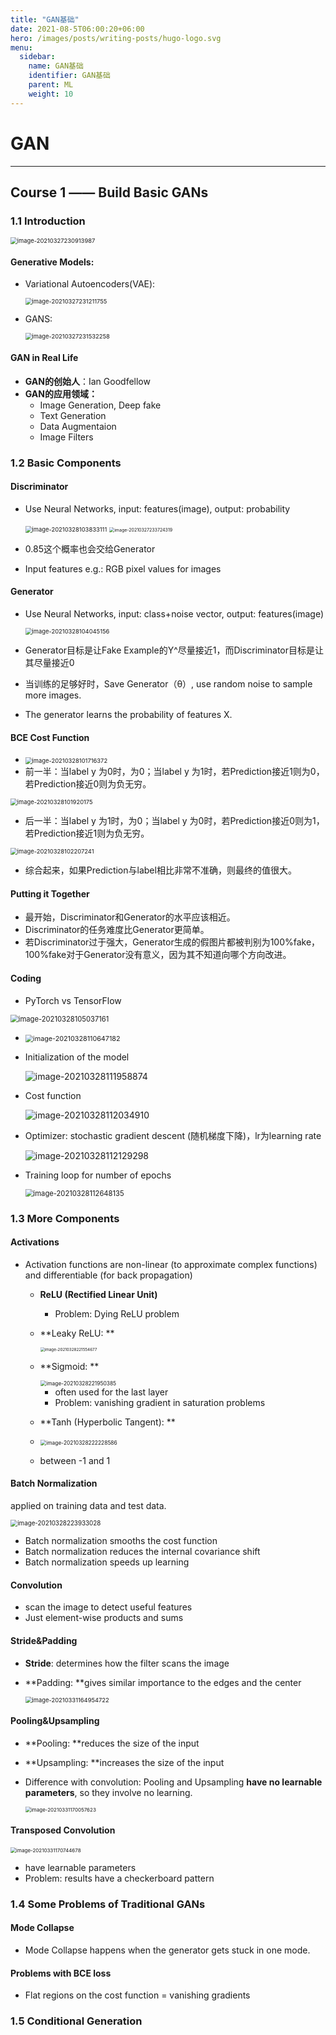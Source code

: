 ```yaml
---
title: "GAN基础"
date: 2021-08-5T06:00:20+06:00
hero: /images/posts/writing-posts/hugo-logo.svg
menu:
  sidebar:
    name: GAN基础
    identifier: GAN基础
    parent: ML
    weight: 10
---
```


# GAN

---

## Course 1 —— Build Basic GANs

### 1.1 Introduction

<img src="/images/posts/GAN/image-20210327230913987.png" alt="image-20210327230913987" style="zoom:67%;" /> 

#### **Generative Models:**

* Variational Autoencoders(VAE):

   <img src="/images/posts/GAN/image-20210327231211755.png" alt="image-20210327231211755" style="zoom:67%;" /> 

* GANS: 

  <img src="/images/posts/GAN/image-20210327231532258.png" alt="image-20210327231532258" style="zoom:67%;" /> 

#### **GAN in Real Life**

* **GAN的创始人**：Ian Goodfellow
* **GAN的应用领域：**
  * Image Generation, Deep fake
  * Text Generation
  * Data Augmentaion
  * Image Filters

### 1.2 Basic Components

#### Discriminator

* Use Neural Networks, input: features(image), output: probability

  <img src="/images/posts/GAN/image-20210328103833111.png" alt="image-20210328103833111" style="zoom:67%;" /> 

  <img src="/images/posts/GAN/image-20210327233724319.png" alt="image-20210327233724319" style="zoom:50%;" /> 

* 0.85这个概率也会交给Generator

* Input features e.g.: RGB pixel values for images

#### Generator

* Use Neural Networks, input: class+noise vector, output: features(image)

  <img src="/images/posts/GAN/image-20210328104045156.png" alt="image-20210328104045156" style="zoom:67%;" />   

* Generator目标是让Fake Example的Y^尽量接近1，而Discriminator目标是让其尽量接近0

* 当训练的足够好时，Save Generator（θ）, use random noise to sample more images. 

* The generator learns the probability of features X.

####  BCE Cost Function

* <img src="/images/posts/GAN/image-20210328101716372.png" alt="image-20210328101716372" style="zoom:67%;" /> 
* 前一半：当label y 为0时，为0；当label y 为1时，若Prediction接近1则为0，若Prediction接近0则为负无穷。

<img src="/images/posts/GAN/image-20210328101920175.png" alt="image-20210328101920175" style="zoom:67%;" /> 

* 后一半：当label y 为1时，为0；当label y 为0时，若Prediction接近0则为1，若Prediction接近1则为负无穷。

<img src="/images/posts/GAN/image-20210328102207241.png" alt="image-20210328102207241" style="zoom:67%;" /> 

* 综合起来，如果Prediction与label相比非常不准确，则最终的值很大。

#### Putting it Together

* 最开始，Discriminator和Generator的水平应该相近。
* Discriminator的任务难度比Generator更简单。
* 若Discriminator过于强大，Generator生成的假图片都被判别为100%fake，100%fake对于Generator没有意义，因为其不知道向哪个方向改进。

#### Coding

* PyTorch vs TensorFlow

<img src="/images/posts/GAN/image-20210328105037161.png" alt="image-20210328105037161" style="zoom:80%;" /> 

* <img src="/images/posts/GAN/image-20210328110647182.png" alt="image-20210328110647182" style="zoom:77%;" />  

* Initialization of the model

  ![image-20210328111958874](/images/posts/GAN/image-20210328111958874.png) 

* Cost function

  ![image-20210328112034910](/images/posts/GAN/image-20210328112034910.png) 

* Optimizer: stochastic gradient descent (随机梯度下降)，lr为learning rate

  ![image-20210328112129298](/images/posts/GAN/image-20210328112129298.png) 

* Training loop for number of epochs

  <img src="/images/posts/GAN/image-20210328112648135.png" alt="image-20210328112648135" style="zoom:80%;" /> 

### 1.3 More Components

#### Activations

* Activation functions are non-linear (to approximate complex functions) and differentiable (for back propagation)

  * **ReLU (Rectified Linear Unit)**

      * Problem: Dying ReLU problem

  * **Leaky ReLU: **

      <img src="/images/posts/GAN/image-20210328221554677.png" alt="image-20210328221554677" style="zoom:45%;" /> 

  * **Sigmoid: **
  
      <img src="/images/posts/GAN/image-20210328221950385.png" alt="image-20210328221950385" style="zoom:60%;" /> 
      
      * often used for the last layer
      * Problem: vanishing gradient in saturation problems

     

  * **Tanh (Hyperbolic Tangent): **
  * <img src="/images/posts/GAN/image-20210328222228586.png" alt="image-20210328222228586" style="zoom:60%;" /> 
  * between -1 and 1
  
     

#### Batch Normalization

applied on training data and test data.

<img src="/images/posts/GAN/image-20210328223933028.png" alt="image-20210328223933028" style="zoom:70%;" /> 

* Batch normalization smooths the cost function
* Batch normalization reduces the internal covariance shift
* Batch normalization speeds up learning

#### Convolution

* scan the image to detect useful features
* Just element-wise products and sums

#### Stride&Padding

* **Stride**: determines how the filter scans the image

* **Padding: **gives similar importance to the edges and the center

  <img src="/images/posts/GAN/image-20210331164954722.png" alt="image-20210331164954722" style="zoom:67%;" /> 

#### Pooling&Upsampling

* **Pooling: **reduces the size of the input

* **Upsampling: **increases the size of the input

* Difference with convolution: Pooling and Upsampling **have no learnable parameters**, so they involve no learning.

  <img src="/images/posts/GAN/image-20210331170057623.png" alt="image-20210331170057623" style="zoom:57%;" /> 

#### Transposed Convolution

<img src="/images/posts/GAN/image-20210331170744678.png" alt="image-20210331170744678" style="zoom:57%;" /> 

* have learnable parameters
* Problem: results have a checkerboard pattern

### 1.4 Some Problems of Traditional GANs

#### Mode Collapse

* Mode Collapse happens when the generator gets stuck in one mode.

#### Problems with BCE loss

* Flat regions on the cost function = vanishing gradients

### 1.5 Conditional Generation

